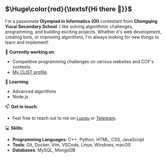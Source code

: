 ## $\Huge\color{red}{\textsf{Hi there 👋}}$

I'm a passionate **Olympiad in Informatics (OI)** contestant from **Chongqing Yucai Secondary School**. I like solving algorithmic challenges, programming, and building exciting projects. Whether it's web development, creating bots, or improving algorithms, I'm always looking for new things to learn and implement!

🚀 **Currently working on**:  
- Competitive programming challenges on various websites and CCF's contests.
- [My CLIST profile](https://clist.by/coder/nr0728/).

🌱 **Learning**:  
- Advanced algorithms  
- Node.js

📫 **Get in touch**:  
- Feel free to reach out to me on [Luogu](//www.luogu.com.cn/chat?uid=682739) or [Telegram](//t.me/Murasame1st).

💻 **Skills**: 

- **Programming Languages**: C++, Python, HTML, CSS, JavaScript  
- **Tools**: Git, Docker, Vim, VSCode, Linux, Windows, macOS  
- **Databases**: MySQL, MongoDB
